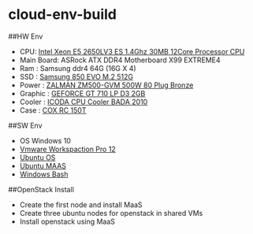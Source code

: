 # cloud-env-build


##HW Env
- CPU: [Intel Xeon E5 2650LV3 ES  1.4Ghz 30MB 12Core Processor CPU](http://www.ebay.com/itm/191890303730?_trksid=p2060353.m2749.l2649&ssPageName=STRK%3AMEBIDX%3AIT)
- Main Board: ASRock ATX DDR4 Motherboard X99 EXTREME4
- Ram : Samsung ddr4 64G (16G X 4)
- SSD : [Samsung 850 EVO M.2 512G](http://www.enuri.com/view/Detailmulti.jsp?modelno=12095372&cate=07131702&fb=1&porder=1&key=popular&factory=&search=YES&m_price=&spec=&sel_spec=&pagesize=30&page=1&keyword=samsung+850+evo+512&orgkeyword=samsung+850+evo+512&spec_name=&from=list)
- Power : [ZALMAN ZM500-GVM 500W 80 Plug Bronze](http://storefarm.naver.com/2store/products/347068737?NaPm=ct%3Dit01lla2%7Cci%3Dcheckout%7Ctr%3Dmyc%7Ctrx%3D%7Chk%3D886cff5a16aff5794d9064eefd50d1be2d9ef085)
- Graphic : [GEFORCE GT 710 LP D3 2GB](http://www.joyzen.co.kr/product/sInfo.html?fid=1&uid=42&Pnum=260642)
- Cooler : [ICODA CPU Cooler BADA 2010](http://itempage3.auction.co.kr/DetailView.aspx?ItemNo=B278254634&frm3=V2)
- Case : [COX RC 150T](http://shopping.naver.com/detail/detail.nhn?nv_mid=9105331134&cat_id=50001621&frm=NVSHATC&query=Cox+rc)


##SW Env
- OS Windows 10 
- [Vmware Workspaction Pro 12](https://my.vmware.com/web/vmware/info?slug=desktop_end_user_computing/vmware_workstation_pro/12_0#product_downloads)
- [Ubuntu OS](http://www.ubuntu.com/download/server/install-ubuntu-server)
- [Ubuntu MAAS](https://maas.ubuntu.com/docs/install.html)
- [Windows Bash](http://www.howtogeek.com/249966/how-to-install-and-use-the-linux-bash-shell-on-windows-10/)

##OpenStack Install
- Create the first node and install MaaS
- Create three ubuntu nodes for openstack in shared VMs 
- Install openstack using MaaS
